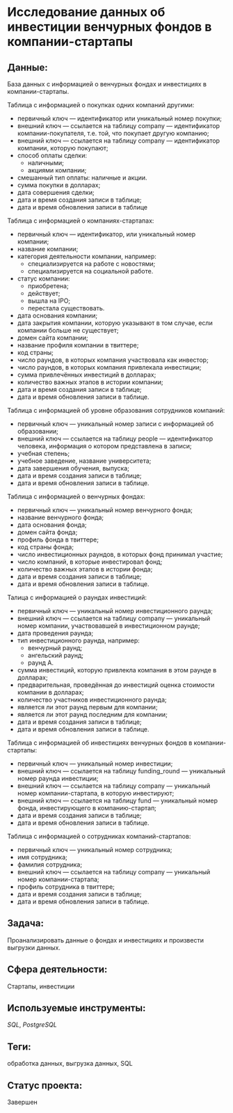 # Исследование данных об инвестиции венчурных фондов в компании-стартапы

## Данные:

База данных с информацией о венчурных фондах и инвестициях в компании-стартапы.

Таблица с информацией о покупках одних компаний другими:
* первичный ключ — идентификатор или уникальный номер покупки;
* внешний ключ  — ссылается на таблицу company — идентификатор компании-покупателя, т.е. той, что покупает другую компанию;
* внешний ключ  — ссылается на таблицу company — идентификатор компании, которую покупают;
* cпособ оплаты сделки:
    * наличными;
    * акциями компании;
* смешанный тип оплаты: наличные и акции.
* сумма покупки в долларах;
* дата совершения сделки;
* дата и время создания записи в таблице;
* дата и время обновления записи в таблице

Таблица с информацией о компаниях-стартапах:
* первичный ключ — идентификатор, или уникальный номер компании;
* название компании;
* категория деятельности компании, например:
    * специализируется на работе с новостями;
    * специализируется на социальной работе.
* статус компании:
    * приобретена;
    * действует;
    * вышла на IPO;
    * перестала существовать.
* дата основания компании;
* дата закрытия компании, которую указывают в том случае, если компании больше не существует;
* домен сайта компании;
* название профиля компании в твиттере;
* код страны;
* число раундов, в которых компания участвовала как инвестор;
* число раундов, в которых компания привлекала инвестиции;
* сумма привлечённых инвестиций в долларах;
* количество важных этапов в истории компании;
* дата и время создания записи в таблице;
* дата и время обновления записи в таблице.

Таблица с информацией об уровне образования сотрудников компаний:
* первичный ключ — уникальный номер записи с информацией об образовании;
* внешний ключ — ссылается на таблицу people — идентификатор человека, информация о котором представлена в записи;
* учебная степень;
* учебное заведение, название университета;
* дата завершения обучения, выпуска;
* дата и время создания записи в таблице;
* дата и время обновления записи в таблице.

Таблица  с информацией о венчурных фондах:
* первичный ключ — уникальный номер венчурного фонда;
* название венчурного фонда;
* дата основания фонда;
* домен сайта фонда;
* профиль фонда в твиттере;
* код страны фонда;
* число инвестиционных раундов, в которых фонд принимал участие;
* число компаний, в которые инвестировал фонд;
* количество важных этапов в истории фонда;
* дата и время создания записи в таблице;
* дата и время обновления записи в таблице.

Талица с информацией о раундах инвестиций:
* первичный ключ — уникальный номер инвестиционного раунда;
* внешний ключ — ссылается на таблицу company — уникальный номер компании, участвовавшей в инвестиционном раунде;
* дата проведения раунда;
* тип инвестиционного раунда, например:
    * венчурный раунд;
    * ангельский раунд;
    * раунд А.
* сумма инвестиций, которую привлекла компания в этом раунде в долларах;
* предварительная, проведённая до инвестиций оценка стоимости компании в долларах;
* количество участников инвестиционного раунда;
* является ли этот раунд первым для компании;
* является ли этот раунд последним для компании;
* дата и время создания записи в таблице;
* дата и время обновления записи в таблице.

Таблица с информацией об инвестициях венчурных фондов в компании-стартапы:
* первичный ключ — уникальный номер инвестиции;
* внешний ключ — ссылается на таблицу funding_round — уникальный номер раунда инвестиции;
* внешний ключ — ссылается на таблицу company — уникальный номер компании-стартапа, в которую инвестируют;
* внешний ключ — ссылается на таблицу fund — уникальный номер фонда, инвестирующего в компанию-стартап;
* дата и время создания записи в таблице;
* дата и время обновления записи в таблице.


Таблица с информацией о сотрудниках компаний-стартапов:
* первичный ключ — уникальный номер сотрудника;
* имя сотрудника;
* фамилия сотрудника;
* внешний ключ — ссылается на таблицу company — уникальный номер компании-стартапа;
* профиль сотрудника в твиттере;
* дата и время создания записи в таблице;
* дата и время обновления записи в таблице.

## Задача:

Проанализировать данные о фондах и инвестициях и произвести выгрузки данных.

## Сфера деятельности:

Стартапы, инвестиции

## Используемые инструменты:

_SQL_, _PostgreSQL_

## Теги:

обработка данных, выгрузка данных, SQL

## Статус проекта:

Завершен
